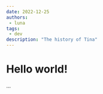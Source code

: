 ```yaml
---
date: 2022-12-25
authors:
 - luna
tags:
 - dev
description: "The history of Tina"
---
```


# Hello world!
...